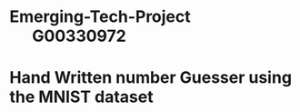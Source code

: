 # Emerging-Tech-Project &nbsp;&nbsp;&nbsp;&nbsp;&nbsp;&nbsp;G00330972
# Hand Written number Guesser using the MNIST dataset